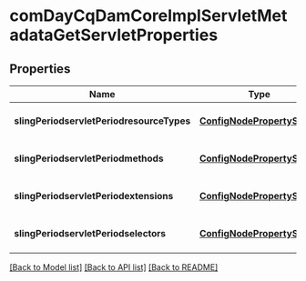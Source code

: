 # comDayCqDamCoreImplServletMetadataGetServletProperties

## Properties
Name | Type | Description | Notes
------------ | ------------- | ------------- | -------------
**slingPeriodservletPeriodresourceTypes** | [**ConfigNodePropertyString**](ConfigNodePropertyString.md) |  | [optional] [default to null]
**slingPeriodservletPeriodmethods** | [**ConfigNodePropertyString**](ConfigNodePropertyString.md) |  | [optional] [default to null]
**slingPeriodservletPeriodextensions** | [**ConfigNodePropertyString**](ConfigNodePropertyString.md) |  | [optional] [default to null]
**slingPeriodservletPeriodselectors** | [**ConfigNodePropertyString**](ConfigNodePropertyString.md) |  | [optional] [default to null]

[[Back to Model list]](../README.md#documentation-for-models) [[Back to API list]](../README.md#documentation-for-api-endpoints) [[Back to README]](../README.md)


